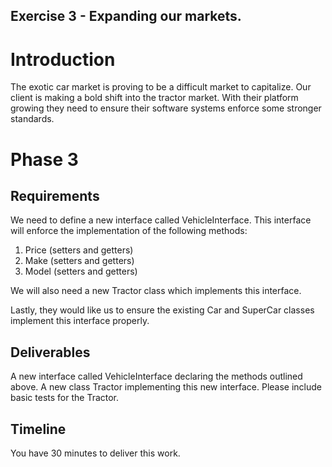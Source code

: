 ## Exercise 3 - Expanding our markets.

# Introduction
The exotic car market is proving to be a difficult market to capitalize. Our client is making a bold shift into the tractor market. With their platform growing they need to ensure their software systems enforce some stronger standards. 

# Phase 3
## Requirements
We need to define a new interface called VehicleInterface. This interface will enforce the implementation of the following methods:

1. Price (setters and getters)
2. Make (setters and getters)
3. Model (setters and getters)

We will also need a new Tractor class which implements this interface. 

Lastly, they would like us to ensure the existing Car and SuperCar classes implement this interface properly.

## Deliverables
A new interface called VehicleInterface declaring the methods outlined above. A new class Tractor implementing this new interface. Please include basic tests for the Tractor.

## Timeline
You have 30 minutes to deliver this work.